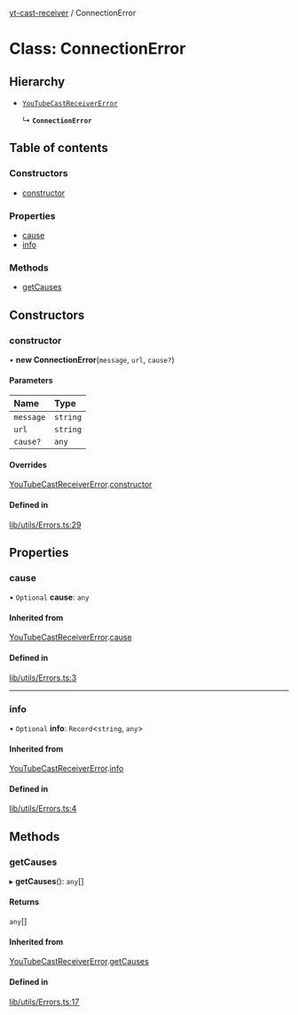 [yt-cast-receiver](../README.md) / ConnectionError

# Class: ConnectionError

## Hierarchy

- [`YouTubeCastReceiverError`](YouTubeCastReceiverError.md)

  ↳ **`ConnectionError`**

## Table of contents

### Constructors

- [constructor](ConnectionError.md#constructor)

### Properties

- [cause](ConnectionError.md#cause)
- [info](ConnectionError.md#info)

### Methods

- [getCauses](ConnectionError.md#getcauses)

## Constructors

### constructor

• **new ConnectionError**(`message`, `url`, `cause?`)

#### Parameters

| Name | Type |
| :------ | :------ |
| `message` | `string` |
| `url` | `string` |
| `cause?` | `any` |

#### Overrides

[YouTubeCastReceiverError](YouTubeCastReceiverError.md).[constructor](YouTubeCastReceiverError.md#constructor)

#### Defined in

[lib/utils/Errors.ts:29](https://github.com/patrickkfkan/yt-cast-receiver/blob/7694e32/src/lib/utils/Errors.ts#L29)

## Properties

### cause

• `Optional` **cause**: `any`

#### Inherited from

[YouTubeCastReceiverError](YouTubeCastReceiverError.md).[cause](YouTubeCastReceiverError.md#cause)

#### Defined in

[lib/utils/Errors.ts:3](https://github.com/patrickkfkan/yt-cast-receiver/blob/7694e32/src/lib/utils/Errors.ts#L3)

___

### info

• `Optional` **info**: `Record`<`string`, `any`\>

#### Inherited from

[YouTubeCastReceiverError](YouTubeCastReceiverError.md).[info](YouTubeCastReceiverError.md#info)

#### Defined in

[lib/utils/Errors.ts:4](https://github.com/patrickkfkan/yt-cast-receiver/blob/7694e32/src/lib/utils/Errors.ts#L4)

## Methods

### getCauses

▸ **getCauses**(): `any`[]

#### Returns

`any`[]

#### Inherited from

[YouTubeCastReceiverError](YouTubeCastReceiverError.md).[getCauses](YouTubeCastReceiverError.md#getcauses)

#### Defined in

[lib/utils/Errors.ts:17](https://github.com/patrickkfkan/yt-cast-receiver/blob/7694e32/src/lib/utils/Errors.ts#L17)
